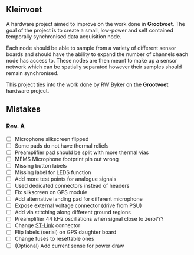 ## Kleinvoet

A hardware project aimed to improve on the work done in **Grootvoet**. The goal
of the project is to create a small, low-power and self contained temporally
synchronised data acquisition node.

Each node should be able to sample from a variety of different sensor boards and
should have the ability to expand the number of channels each node has access
to. These nodes are then meant to make up a sensor network which can be
spatially separated however their samples should remain synchronised.

This project ties into the work done by RW Byker on the **Grootvoet** hardware
project.

## Mistakes
### Rev. A
- [ ] Microphone silkscreen flipped
- [ ] Some pads do not have thermal reliefs
- [ ] Preamplifier pad should be split with more thermal vias
- [ ] MEMS Microphone footprint pin out wrong
- [ ] Missing button labels
- [ ] Missing label for LEDS function
- [ ] Add more test points for analogue signals
- [ ] Used dedicated connectors instead of headers
- [ ] Fix silkscreen on GPS module
- [ ] Add alternative landing pad for different microphone
- [ ] Expose external voltage connector (drive from PSU)
- [ ] Add via stitching along different ground regions
- [ ] Preamplifier 44 kHz oscillations when signal close to zero???
- [ ] Change
    [ST-Link](https://www.samtec.com/products/ftsh-107-01-l-dv-k-tr)
    connector
- [ ] Flip labels (serial) on GPS daughter board
- [ ] Change fuses to resettable ones
- [ ] (Optional) Add current sense for power draw
